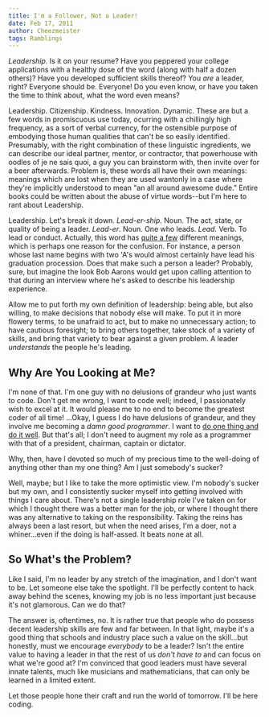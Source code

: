 ```yaml
---
title: I'm a Follower, Not a Leader!
date: Feb 17, 2011
author: Cheezmeister
tags: Ramblings
---
```


*Leadership.* Is it on your resume? Have you peppered your college applications
with a healthy dose of the word (along with half a dozen others)? Have you
developed sufficient skills thereof? You *are* a leader, right? Everyone should 
be. Everyone! Do you even know, or have you taken the time to think about, what 
the word even means? 

Leadership. Citizenship. Kindness. Innovation. Dynamic. These are but a few
words in promiscuous use today, ocurring with a chillingly high frequency, as a
sort of verbal currency, for the ostensible purpose of embodying those human
qualities that can't be so easily identified. Presumably, with the right
combination of these linguistic ingredients, we can describe our ideal partner,
mentor, or contractor, that powerhouse with oodles of je ne sais quoi, a guy 
you can brainstorm with, then invite over for a beer afterwards. Problem is, 
these words all have their own meanings: meanings which are lost when they are 
used wantonly in a case where they're implicitly understood to mean "an all
around awesome dude." Entire books could be written about the abuse of virtue 
words--but I'm here to rant about Leadership.

Leadership. Let's break it down. *Lead-er-ship.* Noun. The act, state, or
quality of being a leader. *Lead-er*. Noun. One who leads. *Lead.* Verb. To 
lead or conduct. Actually, this word has [quite a
few](http://en.wiktionary.org/wiki/lead#Verb_2) different meanings, which is
perhaps one reason for the confusion. For instance, a person whose last name
begins with two 'A's would almost certainly have lead his graduation procession.
Does that make such a person a leader? Probably, sure, but imagine the look Bob
Aarons would get upon calling attention to that during an interview where
he's asked to describe his leadership experience.

Allow me to put forth my own definition of leadership: being able, but also
willing, to make decisions that nobody else will make. To put it in more 
flowery terms, to be unafraid to act, but to make no unnecessary action; to 
have cautious foresight; to bring others together, take stock of a variety of 
skills, and bring that variety to bear against a given problem. A leader 
*understands* the people he's leading.

## Why Are You Looking at Me? ##

I'm none of that. I'm one guy with no delusions of grandeur who just wants to
code. Don't get me wrong, I want to code well; indeed, I passionately wish to 
excel at it. It would please me to no end to become the greatest coder of all
time! ...Okay, I guess I do have delusions of grandeur, and they involve me
becoming a *damn good programmer*. I want to [do one
thing and do it well](http://en.wikipedia.org/wiki/Unix_Philosophy). But that's
all; I don't need to augment my role as a programmer with that of a president,
chairman, captain or dictator.  

Why, then, have I devoted so much of my precious time to the well-doing of
anything other than my one thing? Am I just somebody's sucker? 

Well, maybe; but I like to take the more optimistic view. I'm nobody's sucker 
but my own, and I consistently sucker myself into getting involved with things
I care about. There's not a single leadership role I've taken on for which I 
thought there was a better man for the job, or where I thought
there was any alternative to taking on the responsibility. Taking the reins
has always been a last resort, but when the need arises, I'm a doer, not a 
whiner...even if the doing is half-assed. It beats none at all.

## So What's the Problem? ##

Like I said, I'm no leader by any stretch of the imagination, and I don't 
want to be. Let someone else take the spotlight. I'll be perfectly content 
to hack away behind the scenes, knowing my job is no less important just 
because it's not glamorous. Can we do that?

The answer is, oftentimes, no. It is rather true that people who do possess
decent leadership skills are few and far between. In that light, maybe it's
a good thing that schools and industry place such a value on the 
skill...but honestly, must we encourage *everybody* to be a leader? Isn't 
the entire value to having a leader in that the rest of us *don't have to*
and can focus on what we're good at? I'm convinced that good leaders must
have several innate talents, much like musicians and mathematicians, that
can only be learned in a limited extent. 

Let those people hone their craft and run the world of tomorrow. I'll be
here coding.
